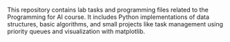 This repository contains lab tasks and programming files related to the Programming for AI course. It includes Python implementations of data structures, basic algorithms, and small projects like task management using priority queues and visualization with matplotlib.

